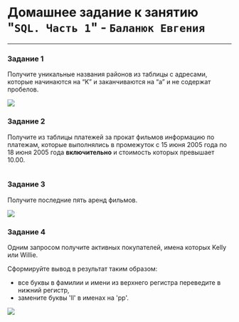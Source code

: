 # Домашнее задание к занятию "`SQL. Часть 1`" - `Баланюк Евгения`

---

### Задание 1

Получите уникальные названия районов из таблицы с адресами, которые начинаются на “K” и заканчиваются на “a” и не содержат пробелов.

![](https://github.com/EvgeniyaBalanyuk/screenshots/blob/main/SQL_1%20№1.png)

### Задание 2

Получите из таблицы платежей за прокат фильмов информацию по платежам, которые выполнялись в промежуток с 15 июня 2005 года по 18 июня 2005 года **включительно** и стоимость которых превышает 10.00.

![]()

### Задание 3

Получите последние пять аренд фильмов.

![](https://github.com/EvgeniyaBalanyuk/screenshots/blob/main/SQL_1%20№3.png)

### Задание 4

Одним запросом получите активных покупателей, имена которых Kelly или Willie. 

Сформируйте вывод в результат таким образом:
- все буквы в фамилии и имени из верхнего регистра переведите в нижний регистр,
- замените буквы 'll' в именах на 'pp'.

![](https://github.com/EvgeniyaBalanyuk/screenshots/blob/main/SQL_1%20№4.png)
